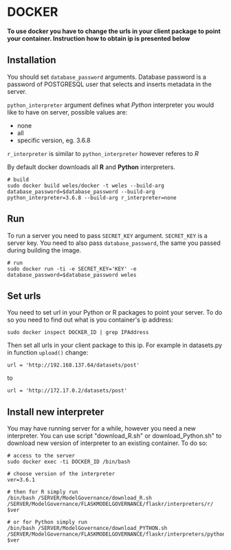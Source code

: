 # DOCKER


**To use docker you have to change the urls in your client package to point your container. Instruction how to obtain ip is presented below**

## Installation

You should set `database_password` arguments. Database password is a password of POSTGRESQL user that selects and inserts metadata in the server.

`python_interpreter` argument defines what *Python* interpreter you would like to have on server, possible values are:
* none
* all
* specific version, eg. 3.6.8

`r_interpreter` is similar to `python_interpreter` however referes to *R*

By default docker downloads all **R** and **Python** interpreters.

```
# build
sudo docker build weles/docker -t weles --build-arg database_password=$database_password --build-arg python_interpreter=3.6.8 --build-arg r_interpreter=none
```

## Run

To run a server you need to pass `SECRET_KEY` argument. `SECRET_KEY` is a server key. You need to also pass `database_password`, the same you passed during building the image.

```
# run
sudo docker run -ti -e SECRET_KEY='KEY' -e database_password=$database_password weles
```

## Set urls

You need to set url in your Python or R packages to point your server. To do so you need to find out what is you container's ip address:

```
sudo docker inspect DOCKER_ID | grep IPAddress
```

Then set all urls in your client package to this ip. For example in datasets.py in function `upload()` change:
```
url = 'http://192.168.137.64/datasets/post'
```
to
```
url = 'http://172.17.0.2/datasets/post'
```

## Install new interpreter

You may have running server for a while, however you need a new interpreter. You can use script "download_R.sh" or download_Python.sh" to download new version of interpreter to an existing container. To do so:

```
# access to the server
sudo docker exec -ti DOCKER_ID /bin/bash

# choose version of the interpreter
ver=3.6.1

# then for R simply run
/bin/bash /SERVER/ModelGovernance/download_R.sh /SERVER/ModelGovernance/FLASKMODELGOVERNANCE/flaskr/interpreters/r/ $ver

# or for Python simply run
/bin/bash /SERVER/ModelGovernance/download_PYTHON.sh /SERVER/ModelGovernance/FLASKMODELGOVERNANCE/flaskr/interpreters/python/ $ver
```
